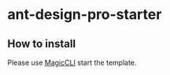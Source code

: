 # ant-design-pro-starter

## How to install

Please use [MagicCLI](https://github.com/vbs-plus/magic-cli) start the template. 
